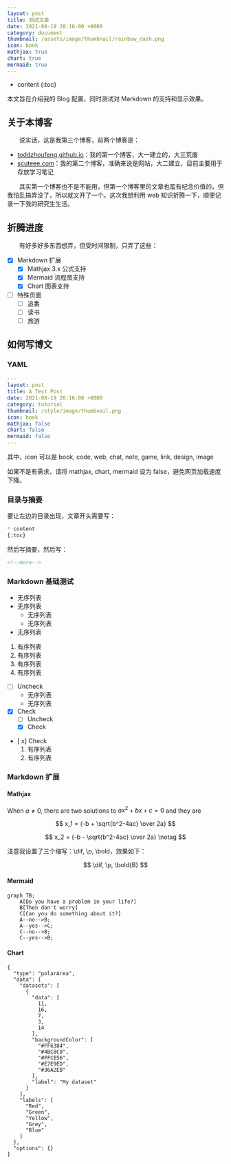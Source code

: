 ```yaml
---
layout: post
title: 测试文章
date: 2021-08-19 20:16:00 +0800
category: document
thumbnail: /assets/image/thumbnail/rainbow_dash.png
icon: book
mathjax: true
chart: true
mermaid: true
---
```



* content
{:toc}

本文旨在介绍我的 Blog 配置，同时测试对 Markdown 的支持和显示效果。
<!--more-->

## 关于本博客

&emsp;&emsp;说实话，这是我第三个博客，前两个博客是：

* [toddzhoufeng.github.io](https://toddzhoufeng.github.io)：我的第一个博客，大一建立的，大三荒废
* [scuteee.com](https://scuteee.com)：我的第二个博客，准确来说是网站，大二建立，目前主要用于存放学习笔记

&emsp;&emsp;其实第一个博客也不是不能用，但第一个博客里的文章也蛮有纪念价值的，但我怕乱搞弄没了，所以就又开了一个。这次我想利用 web 知识折腾一下，顺便记录一下我的研究生生活。

## 折腾进度

&emsp;&emsp;有好多好多东西想弄，但受时间限制，只弄了这些：

- [x] Markdown 扩展
  - [x] Mathjax 3.x 公式支持
  - [x] Mermaid 流程图支持
  - [x] Chart 图表支持
- [ ] 特殊页面
  - [ ] 追番
  - [ ] 读书
  - [ ] 旅游

## 如何写博文

### YAML

```yaml
---
layout: post
title: A Test Post
date: 2021-08-19 20:16:00 +0800
category: tutorial
thumbnail: /style/image/thumbnail.png
icon: book
mathjax: false
chart: false
mermaid: false
---
```

其中，icon 可以是 book, code, web, chat, note, game, link, design, image

如果不是有需求，请将 mathjax, chart, mermaid 设为 false，避免网页加载速度下降。

### 目录与摘要

要让左边的目录出现，文章开头需要写：

```markdown
* content
{:toc}
```

然后写摘要，然后写：

```markdown
<!--more-->
```

### Markdown 基础测试

- 无序列表
- 无序列表
  - 无序列表
  - 无序列表
- 无序列表

1. 有序列表
2. 有序列表
  1. 有序列表
  2. 有序列表

- [ ] Uncheck
  * 无序列表
  * 无序列表
- [x] Check
  - [ ] Uncheck
  - [x] Check
- [ x] Check
  1. 有序列表
  2. 有序列表

### Markdown 扩展

#### Mathjax

When $a \ne 0$, there are two solutions to $ax^2 + bx + c = 0$ and they are

$$
x_1 = {-b + \sqrt{b^2-4ac} \over 2a}
$$

$$
x_2 = {-b - \sqrt{b^2-4ac} \over 2a} \notag
$$

注意我设置了三个缩写：\dif, \p, \bold，效果如下：

$$
\dif, \p, \bold{B}
$$

#### Mermaid

```mermaid
graph TB;
    A[Do you have a problem in your life?]
    B[Then don't worry]
    C[Can you do something about it?]
    A--no-->B;
    A--yes-->C;
    C--no-->B;
    C--yes-->B;
```

#### Chart

```chart
{
  "type": "polarArea",
  "data": {
    "datasets": [
      {
        "data": [
          11,
          16,
          7,
          3,
          14
        ],
        "backgroundColor": [
          "#FF6384",
          "#4BC0C0",
          "#FFCE56",
          "#E7E9ED",
          "#36A2EB"
        ],
        "label": "My dataset"
      }
    ],
    "labels": [
      "Red",
      "Green",
      "Yellow",
      "Grey",
      "Blue"
    ]
  },
  "options": {}
}
```